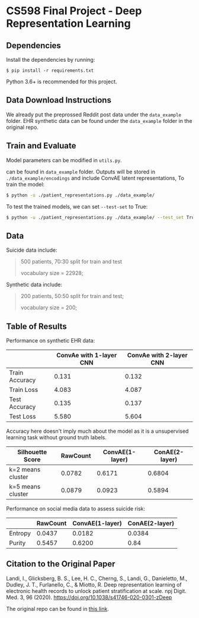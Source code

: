 # CS598 Final Project - Deep Representation Learning 



## Dependencies

Install the dependencies by running: 

```shell
$ pip install -r requirements.txt
```

Python 3.6+ is recommended for this project. 



## Data Download Instructions

We already put the preprossed Reddit post data under the `data_example` folder. EHR synthetic data can be found under the `data_example` folder in the original repo. 



## Train and Evaluate

Model parameters can be modified in `utils.py`. 

can be found in `data_example` folder. 
Outputs will be stored in `./data_example/encodings` and include ConvAE latent representations, 
To train the model:

```bash
$ python -u ./patient_representations.py ./data_example/ 
```

To test the trained models, we can set `--test-set` to True:

```bash
$ python -u ./patient_representations.py ./data_example/ --test_set True
```

## Data 

Suicide data include: 

> 500 patients, 70:30 split for train and test 
>
> vocabulary size = 22928;

Synthetic data include:
> 200 patients, 50:50 split for train and test;
>
> vocabulary size = 200;



## Table of Results

Performance on synthetic EHR data: 

|                | ConvAe with 1-layer CNN | ConvAe with 2-layer CNN |
| -------------- | ----------------------- | ----------------------- |
| Train Accuracy | 0.131                   | 0.132                   |
| Train Loss     | 4.083                   | 4.087                   |
| Test Accuracy  | 0.135                   | 0.137                   |
| Test Loss      | 5.580                   | 5.604                   |

Accuracy here doesn't imply much about the model as it is a unsupervised learning task without ground truth labels.  

| Silhouette Score  | RawCount | ConvAE(1-layer) | ConAE(2-layer) |
| ----------------- | -------- | --------------- | -------------- |
| k=2 means cluster | 0.0782   | 0.6171          | 0.6804         |
| k=5 means cluster | 0.0879   | 0.0923          | 0.5894         |

Performance on social media data to assess suicide risk: 

|         | RawCount | ConvAE(1-layer) | ConAE(2-layer) |
| ------- | -------- | --------------- | -------------- |
| Entropy | 0.0437   | 0.0182          | 0.0384         |
| Purity  | 0.5457   | 0.6200          | 0.84           |



## Citation to the Original Paper
Landi, I., Glicksberg, B. S., Lee, H. C., Cherng, S., Landi, G., Danieletto, M., Dudley, J. T., Furlanello, C., & Miotto, R. Deep representation learning of electronic health records to unlock patient stratification at scale. npj Digit. Med. 3, 96 (2020). https://doi.org/10.1038/s41746-020-0301-zDeep

The original repo can be found in [this link](https://github.com/landiisotta/convae_architecture).



